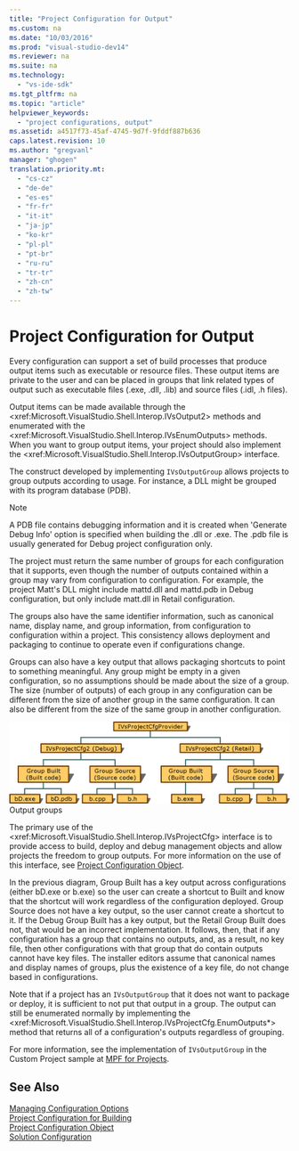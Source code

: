 ```yaml
---
title: "Project Configuration for Output"
ms.custom: na
ms.date: "10/03/2016"
ms.prod: "visual-studio-dev14"
ms.reviewer: na
ms.suite: na
ms.technology: 
  - "vs-ide-sdk"
ms.tgt_pltfrm: na
ms.topic: "article"
helpviewer_keywords: 
  - "project configurations, output"
ms.assetid: a4517f73-45af-4745-9d7f-9fddf887b636
caps.latest.revision: 10
ms.author: "gregvanl"
manager: "ghogen"
translation.priority.mt: 
  - "cs-cz"
  - "de-de"
  - "es-es"
  - "fr-fr"
  - "it-it"
  - "ja-jp"
  - "ko-kr"
  - "pl-pl"
  - "pt-br"
  - "ru-ru"
  - "tr-tr"
  - "zh-cn"
  - "zh-tw"
---
```

# Project Configuration for Output
Every configuration can support a set of build processes that produce output items such as executable or resource files. These output items are private to the user and can be placed in groups that link related types of output such as executable files (.exe, .dll, .lib) and source files (.idl, .h files).  
  
 Output items can be made available through the \<xref:Microsoft.VisualStudio.Shell.Interop.IVsOutput2> methods and enumerated with the \<xref:Microsoft.VisualStudio.Shell.Interop.IVsEnumOutputs> methods. When you want to group output items, your project should also implement the \<xref:Microsoft.VisualStudio.Shell.Interop.IVsOutputGroup> interface.  
  
 The construct developed by implementing `IVsOutputGroup` allows projects to group outputs according to usage. For instance, a DLL might be grouped with its program database (PDB).  
  
> [!NOTE]
>  A PDB file contains debugging information and it is created when 'Generate Debug Info' option is specified when building the .dll or .exe. The .pdb file is usually generated for Debug project configuration only.  
  
 The project must return the same number of groups for each configuration that it supports, even though the number of outputs contained within a group may vary from configuration to configuration. For example, the project Matt's DLL might include mattd.dll and mattd.pdb in Debug configuration, but only include matt.dll in Retail configuration.  
  
 The groups also have the same identifier information, such as canonical name, display name, and group information, from configuration to configuration within a project. This consistency allows deployment and packaging to continue to operate even if configurations change.  
  
 Groups can also have a key output that allows packaging shortcuts to point to something meaningful. Any group might be empty in a given configuration, so no assumptions should be made about the size of a group. The size (number of outputs) of each group in any configuration can be different from the size of another group in the same configuration. It can also be different from the size of the same group in another configuration.  
  
 ![Output Groups graphic](../extensibility/media/vsoutputgroups.gif "vsOutputGroups")  
Output groups  
  
 The primary use of the \<xref:Microsoft.VisualStudio.Shell.Interop.IVsProjectCfg> interface is to provide access to build, deploy and debug management objects and allow projects the freedom to group outputs. For more information on the use of this interface, see [Project Configuration Object](../extensibility/project-configuration-object.md).  
  
 In the previous diagram, Group Built has a key output across configurations (either bD.exe or b.exe) so the user can create a shortcut to Built and know that the shortcut will work regardless of the configuration deployed. Group Source does not have a key output, so the user cannot create a shortcut to it. If the Debug Group Built has a key output, but the Retail Group Built does not, that would be an incorrect implementation. It follows, then, that if any configuration has a group that contains no outputs, and, as a result, no key file, then other configurations with that group that do contain outputs cannot have key files. The installer editors assume that canonical names and display names of groups, plus the existence of a key file, do not change based in configurations.  
  
 Note that if a project has an `IVsOutputGroup` that it does not want to package or deploy, it is sufficient to not put that output in a group. The output can still be enumerated normally by implementing the \<xref:Microsoft.VisualStudio.Shell.Interop.IVsProjectCfg.EnumOutputs*> method that returns all of a configuration's outputs regardless of grouping.  
  
 For more information, see the implementation of `IVsOutputGroup` in the Custom Project sample at [MPF for Projects](http://mpfproj12.codeplex.com).  
  
## See Also  
 [Managing Configuration Options](../extensibility/managing-configuration-options.md)   
 [Project Configuration for Building](../extensibility/project-configuration-for-building.md)   
 [Project Configuration Object](../extensibility/project-configuration-object.md)   
 [Solution Configuration](../extensibility/solution-configuration.md)